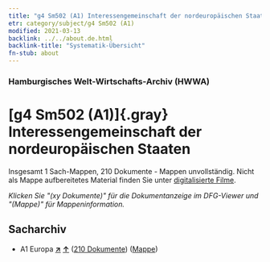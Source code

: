 ```yaml
---
title: "g4 Sm502 (A1) Interessengemeinschaft der nordeuropäischen Staaten"
etr: category/subject/g4 Sm502 (A1)
modified: 2021-03-13
backlink: ../../about.de.html
backlink-title: "Systematik-Übersicht"
fn-stub: about
---
```


### Hamburgisches Welt-Wirtschafts-Archiv (HWWA)
# [g4 Sm502 (A1)]{.gray}&#8201; Interessengemeinschaft der nordeuropäischen Staaten&#160; 




Insgesamt 1 Sach-Mappen, 210 Dokumente - Mappen unvollständig.
Nicht als Mappe aufbereitetes Material finden Sie unter [digitalisierte Filme](/film/h1_sh).

_Klicken Sie "(xy Dokumente)" für die Dokumentanzeige im DFG-Viewer und "(Mappe)" für Mappeninformation._

## Sacharchiv



- A1 Europa [**&nearr;**](../../../geo/i/140892/about.de.html "Europa (alle Mappen)") [**&uarr;**](../../../geo/about.de.html#A1 "Ländersystematik") (<a href="https://pm20.zbw.eu/dfgview/sh/140892,144504" title="über: Europa : Interessengemeinschaft der nordeuropäischen Staaten" target="_blank">210 Dokumente</a>) ([Mappe](http://purl.org/pressemappe20/folder/sh/140892,144504))


